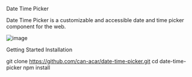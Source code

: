 Date Time Picker

Date Time Picker is a customizable and accessible date and time picker component for the web.

![image](https://user-images.githubusercontent.com/644199/156786934-bdcd5d74-7d6d-4456-bfd3-9062f556109d.png)

Getting Started
Installation

git clone https://github.com/can-acar/date-time-picker.git
cd date-time-picker
npm install

